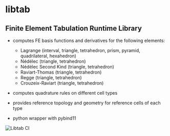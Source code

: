# libtab

## Finite Element Tabulation Runtime Library

* computes FE basis functions and derivatives for the following elements:
  - Lagrange (interval, triangle, tetrahedron, prism, pyramid, quadrilateral, hexahedron)
  - Nédélec (triangle, tetrahedron)
  - Nédélec Second Kind (triangle, tetrahedron)
  - Raviart-Thomas (triangle, tetrahedron)
  - Regge (triangle, tetrahedron)
  - Crouzeix-Raviart (triangle, tetrahedron)

* computes quadrature rules on different cell types
* provides reference topology and geometry for reference cells of each type
* python wrapper with pybind11


![Libtab CI](https://github.com/FEniCS/libtab/workflows/Libtab%20CI/badge.svg)
